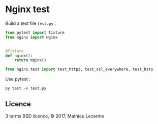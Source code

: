 Nginx test
==========

Build a test file `test.py` :

```python
from pytest import fixture
from nginx import Nginx


@fixture
def nginx():
    return Nginx()

from nginx.test import test_http2, test_ssl_everywhere, test_hsts
```

Use pytest :

    py.test -v test.py


Licence
-------

3 terms BSD licence, © 2017, Mathieu Lecarme

